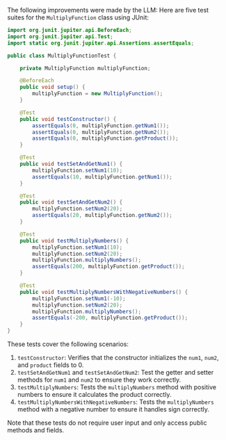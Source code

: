 The following improvements were made by the LLM:
Here are five test suites for the `MultiplyFunction` class using JUnit:

```java
import org.junit.jupiter.api.BeforeEach;
import org.junit.jupiter.api.Test;
import static org.junit.jupiter.api.Assertions.assertEquals;

public class MultiplyFunctionTest {

    private MultiplyFunction multiplyFunction;

    @BeforeEach
    public void setup() {
        multiplyFunction = new MultiplyFunction();
    }

    @Test
    public void testConstructor() {
        assertEquals(0, multiplyFunction.getNum1());
        assertEquals(0, multiplyFunction.getNum2());
        assertEquals(0, multiplyFunction.getProduct());
    }

    @Test
    public void testSetAndGetNum1() {
        multiplyFunction.setNum1(10);
        assertEquals(10, multiplyFunction.getNum1());
    }

    @Test
    public void testSetAndGetNum2() {
        multiplyFunction.setNum2(20);
        assertEquals(20, multiplyFunction.getNum2());
    }

    @Test
    public void testMultiplyNumbers() {
        multiplyFunction.setNum1(10);
        multiplyFunction.setNum2(20);
        multiplyFunction.multiplyNumbers();
        assertEquals(200, multiplyFunction.getProduct());
    }

    @Test
    public void testMultiplyNumbersWithNegativeNumbers() {
        multiplyFunction.setNum1(-10);
        multiplyFunction.setNum2(20);
        multiplyFunction.multiplyNumbers();
        assertEquals(-200, multiplyFunction.getProduct());
    }
}
```

These tests cover the following scenarios:

1.  `testConstructor`: Verifies that the constructor initializes the `num1`, `num2`, and `product` fields to 0.
2.  `testSetAndGetNum1` and `testSetAndGetNum2`: Test the getter and setter methods for `num1` and `num2` to ensure they work correctly.
3.  `testMultiplyNumbers`: Tests the `multiplyNumbers` method with positive numbers to ensure it calculates the product correctly.
4.  `testMultiplyNumbersWithNegativeNumbers`: Tests the `multiplyNumbers` method with a negative number to ensure it handles sign correctly.

Note that these tests do not require user input and only access public methods and fields.